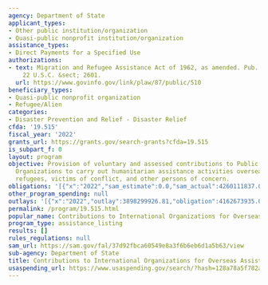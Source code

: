 ```yaml
---
agency: Department of State
applicant_types:
- Other public institution/organization
- Quasi-public nonprofit institution/organization
assistance_types:
- Direct Payments for a Specified Use
authorizations:
- text: Migration and Refugee Assistance Act of 1962, as amended. Pub. L. 87, 510.
    22 U.S.C. &sect; 2601.
  url: https://www.govinfo.gov/link/plaw/87/public/510
beneficiary_types:
- Quasi-public nonprofit organization
- Refugee/Alien
categories:
- Disaster Prevention and Relief - Disaster Relief
cfda: '19.515'
fiscal_year: '2022'
grants_url: https://grants.gov/search-grants?cfda=19.515
is_subpart_f: 0
layout: program
objective: Provision of voluntary and assessed contributions to Public International
  Organizations to carry out humanitarian assistance activities overseas benefitting
  refugees, victims of conflict, and other persons of concern.
obligations: '[{"x":"2022","sam_estimate":0.0,"sam_actual":4260111837.0,"usa_spending_actual":4136700544.97},{"x":"2023","sam_estimate":0.0,"sam_actual":0.0,"usa_spending_actual":3945817554.96},{"x":"2024","sam_estimate":0.0,"sam_actual":0.0,"usa_spending_actual":3301479024.8}]'
other_program_spending: null
outlays: '[{"x":"2022","outlay":3898299926.81,"obligation":4162673935.02},{"x":"2023","outlay":3730786969.34,"obligation":4043715849.0},{"x":"2024","outlay":172843698.99,"obligation":3167953193.0}]'
permalink: /program/19.515.html
popular_name: Contributions to International Organizations for Overseas Assistance
program_type: assistance_listing
results: []
rules_regulations: null
sam_url: https://sam.gov/fal/37d92fbca60549e8a3f6b6eb6d1a5b63/view
sub-agency: Department of State
title: Contributions to International Organizations for Overseas Assistance
usaspending_url: https://www.usaspending.gov/search/?hash=128a78a5f782adf8f560a3920366a08a
---
```

